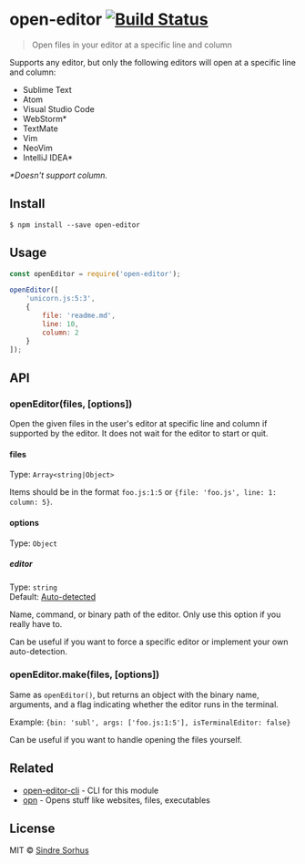 # open-editor [![Build Status](https://travis-ci.org/sindresorhus/open-editor.svg?branch=master)](https://travis-ci.org/sindresorhus/open-editor)

> Open files in your editor at a specific line and column

Supports any editor, but only the following editors will open at a specific line and column:

- Sublime Text
- Atom
- Visual Studio Code
- WebStorm*
- TextMate
- Vim
- NeoVim
- IntelliJ IDEA*

*\*Doesn't support column.*


## Install

```
$ npm install --save open-editor
```


## Usage

```js
const openEditor = require('open-editor');

openEditor([
	'unicorn.js:5:3',
	{
		file: 'readme.md',
		line: 10,
		column: 2
	}
]);
```


## API

### openEditor(files, [options])

Open the given files in the user's editor at specific line and column if supported by the editor. It does not wait for the editor to start or quit.

#### files

Type: `Array<string|Object>`

Items should be in the format `foo.js:1:5` or `{file: 'foo.js', line: 1: column: 5}`.

#### options

Type: `Object`

##### editor

Type: `string`<br>
Default: [Auto-detected](https://github.com/sindresorhus/env-editor)

Name, command, or binary path of the editor. Only use this option if you really have to.

Can be useful if you want to force a specific editor or implement your own auto-detection.

### openEditor.make(files, [options])

Same as `openEditor()`, but returns an object with the binary name, arguments, and a flag indicating whether the editor runs in the terminal.

Example: `{bin: 'subl', args: ['foo.js:1:5'], isTerminalEditor: false}`

Can be useful if you want to handle opening the files yourself.


## Related

- [open-editor-cli](https://github.com/sindresorhus/open-editor-cli) - CLI for this module
- [opn](https://github.com/sindresorhus/opn) - Opens stuff like websites, files, executables


## License

MIT © [Sindre Sorhus](https://sindresorhus.com)
